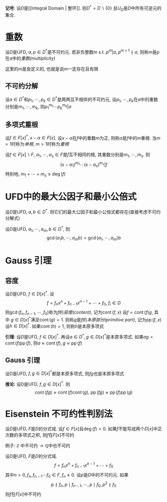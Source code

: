 **记号**: 设$D$是[[Integral Domain | 整环]]. 则$D^* = D \backslash \{0\}$ 且$U_D$是$D$中所有可逆元的集合.
# 重数
设$D$是UFD, $a, p \in D^*$是不可约元. 若非负整数$m \text{ s.t. } p^m | a , p^{m + 1} \nmid a$, 则称$m$是$p$在$a$中的*重数(multiplicity)*

这里的$m$是良定义的, 也就是说$m$一定存在且有限

## 不可约分解
设$a \in D^*$和$p_1, \cdots, p_k \in D^*$是两两互不相伴的不可约元, 设$p_1, \cdots, p_k$在$a$中的重数分别是$m_1, \cdots, m_k$, 则$p_1^{m_1} \cdots p_k^{m_k} | a$

## 多项式重根
设$f \in F[x]^*, x - \alpha \in F[x]$. 设$x - \alpha$在$f$中的重数$m$为正, 则称$\alpha$是$f$中的$m$重根. 当$m = 1$时称为*单根*, $m > 1$时称为*重根*

设$f \in F[x] \backslash F$, $\alpha_1, \cdots, \alpha_s \in F$是$f$互不相同的根, 其重数分别是$m_1, \cdots, m_s$. 则
$$
(x - \alpha_1)^{m_1} \cdots (x - \alpha_s)^{m_s} | f
$$
特别地, $m_1 + \cdots + m_s \le \operatorname{deg} (f)$

# UFD中的最大公因子和最小公倍式
设$D$是UFD, $a, b \in D^*$. 则它们的最大公因子和最小公倍式都存在(直接考虑不可约分解式)

设$D$是UFD, $a_1, \cdots, a_m, b \in D^*$, 则
$$
\gcd(a_1b, \cdots, a_mb) = \gcd(a_1, \cdots, a_m)b
$$
# Gauss 引理
## 容度
设$D$是UFD, $f \in D[x]^*$. 设
$$
f =f_n x^n + f_{n - 1}x^{n - 1} + \cdots + f_0, \; f_i \in D
$$
则$\gcd(f_n, f_{n -1}, \cdots, f_0)$称为$f$的*容度(content)*, 记为$\operatorname{cont}(f, x)$
设$f = \operatorname{cont}(f) g$, 其中 $g \in D[x]^*$满足$\operatorname{cont}(g) = 1$. 则称$g$是$f$的*本原部分(primitive part)*, 记为$\operatorname{pp}(f, x)$
设$h \in D[x]^*$. 如果$\operatorname{cont}(h) = 1$, 则称$h$是本原多项式

**引理**: 设$D$是UFD, $f \in D[x]^*$. 再设$a \in D^*, g \in D[x]^*$是本原多项式. 如果$ag = \operatorname{cont}(f)\operatorname{pp}(f)$, 则$a \approx \operatorname{cont}(f), g \approx \operatorname{pp}(f)$
## Gauss 引理
设D是UFD,  $f, g \in D[x]^*$都是本原多项式, 则$fg$也是本原多项式

**推论**: 设D是UFD, $f,g \in D[x]^*$. 则
$$
\operatorname{cont} (fg) \approx \operatorname{cont}(f) \operatorname{cont} (g), \; \operatorname{pp}(fg) \approx \operatorname{pp}(f) \operatorname{pp} (g)
$$

# Eisenstein 不可约性判别法
设$D$是UFD,  $F$是$D$的分式域. 设$f \in F[x]$且$\operatorname{deg}(f) > 0$. 如果$f$不能写成两个$D[x]$中正次数的多项式之积, 则$f$在$F[x]$不可约

例子: $\mathbb{Z}$ 中不可约$\to \mathbb{Q}$中也不可约

设$D$是UFD, $F$是$D$的分式域. 
$$
f =f_n x^n + f_{n - 1}x^{n - 1} + \cdots + f_0
$$
其中$n > 0, f_n, f_{n - 1} \cdots f_0 \in F, f_n \neq 0$. 设$p$是$D$中的不可约元. 如果
$$
p \nmid f_n, p \mid f_{n - 1}, \cdots, p \mid f_0, p^2 \nmid f_0
$$
则$f$在$F[x]$中不可约


